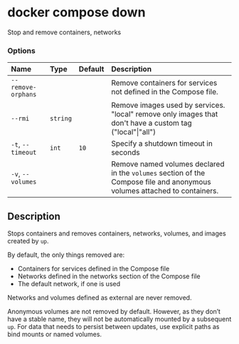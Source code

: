# docker compose down

<!---MARKER_GEN_START-->
Stop and remove containers, networks

### Options

| Name               | Type     | Default | Description                                                                                                              |
|:-------------------|:---------|:--------|:-------------------------------------------------------------------------------------------------------------------------|
| `--remove-orphans` |          |         | Remove containers for services not defined in the Compose file.                                                          |
| `--rmi`            | `string` |         | Remove images used by services. "local" remove only images that don't have a custom tag ("local"\|"all")                 |
| `-t`, `--timeout`  | `int`    | `10`    | Specify a shutdown timeout in seconds                                                                                    |
| `-v`, `--volumes`  |          |         | Remove named volumes declared in the `volumes` section of the Compose file and anonymous volumes attached to containers. |


<!---MARKER_GEN_END-->

## Description

Stops containers and removes containers, networks, volumes, and images created by `up`.

By default, the only things removed are:

- Containers for services defined in the Compose file
- Networks defined in the networks section of the Compose file
- The default network, if one is used

Networks and volumes defined as external are never removed.

Anonymous volumes are not removed by default. However, as they don’t have a stable name, they will not be automatically
mounted by a subsequent `up`. For data that needs to persist between updates, use explicit paths as bind mounts or
named volumes.
